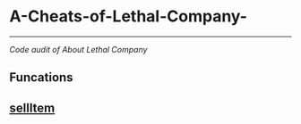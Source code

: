 # A-Cheats-of-Lethal-Company-
------

*Code audit of About Lethal Company* 



## Funcations

## 	 [sellItem](funcations/sellItem.md)







